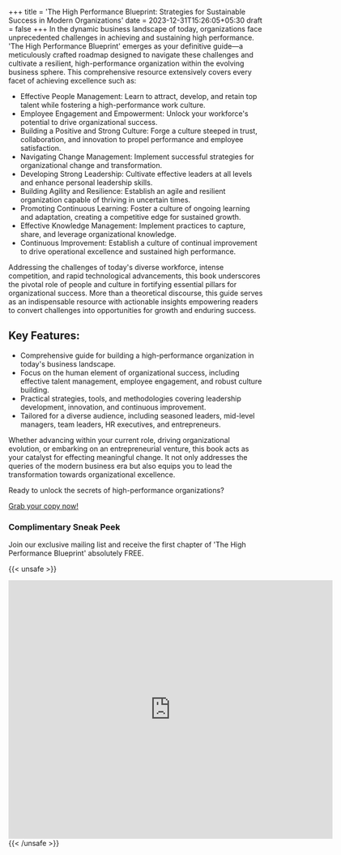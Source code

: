 +++
title = 'The High Performance Blueprint: Strategies for Sustainable Success in Modern Organizations'
date = 2023-12-31T15:26:05+05:30
draft = false
+++
In the dynamic business landscape of today, organizations face unprecedented challenges in achieving and sustaining high performance. 'The High Performance Blueprint' emerges as your definitive guide—a meticulously crafted roadmap designed to navigate these challenges and cultivate a resilient, high-performance organization within the evolving business sphere. This comprehensive resource extensively covers every facet of achieving excellence such as:

- Effective People Management: Learn to attract, develop, and retain top talent while fostering a high-performance work culture.
- Employee Engagement and Empowerment: Unlock your workforce's potential to drive organizational success.
- Building a Positive and Strong Culture: Forge a culture steeped in trust, collaboration, and innovation to propel performance and employee satisfaction.
- Navigating Change Management: Implement successful strategies for organizational change and transformation.
- Developing Strong Leadership: Cultivate effective leaders at all levels and enhance personal leadership skills.
- Building Agility and Resilience: Establish an agile and resilient organization capable of thriving in uncertain times.
- Promoting Continuous Learning: Foster a culture of ongoing learning and adaptation, creating a competitive edge for sustained growth.
- Effective Knowledge Management: Implement practices to capture, share, and leverage organizational knowledge.
- Continuous Improvement: Establish a culture of continual improvement to drive operational excellence and sustained high performance.

Addressing the challenges of today's diverse workforce, intense competition, and rapid technological advancements, this book underscores the pivotal role of people and culture in fortifying essential pillars for organizational success. More than a theoretical discourse, this guide serves as an indispensable resource with actionable insights empowering readers to convert challenges into opportunities for growth and enduring success.

## Key Features:

- Comprehensive guide for building a high-performance organization in today's business landscape.
- Focus on the human element of organizational success, including effective talent management, employee engagement, and robust culture building.
- Practical strategies, tools, and methodologies covering leadership development, innovation, and continuous improvement.
- Tailored for a diverse audience, including seasoned leaders, mid-level managers, team leaders, HR executives, and entrepreneurs.

Whether advancing within your current role, driving organizational evolution, or embarking on an entrepreneurial venture, this book acts as your catalyst for effecting meaningful change. It not only addresses the queries of the modern business era but also equips you to lead the transformation towards organizational excellence.

Ready to unlock the secrets of high-performance organizations?

[Grab your copy now!](https://mybook.to/HPOBlueprint)

### Complimentary Sneak Peek

Join our exclusive mailing list and receive the first chapter of 'The High Performance Blueprint' absolutely FREE.

{{< unsafe >}}
<iframe src="https://docs.google.com/forms/d/e/1FAIpQLScBVDTTXEOi-21_PoCDbC88xABzA6KwO_cAG1g-INZbpThiEg/viewform?embedded=true" width="640" height="510" frameborder="0" marginheight="0" marginwidth="0">Loading…</iframe>
{{< /unsafe >}}
